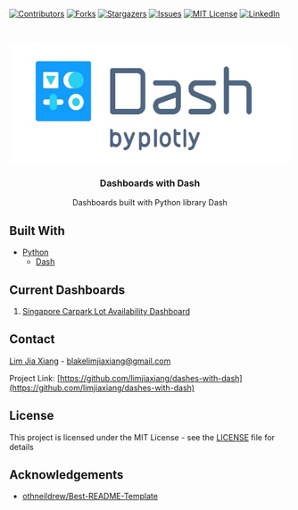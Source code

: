 [![Contributors][contributors-shield]][contributors-url]
[![Forks][forks-shield]][forks-url]
[![Stargazers][stars-shield]][stars-url]
[![Issues][issues-shield]][issues-url]
[![MIT License][license-shield]][license-url]
[![LinkedIn][linkedin-shield]][linkedin-url]


<!-- PROJECT LOGO -->
<br />
<p align="center">
  <a href="https://github.com/limjiaxiang/dashes-with-dash">
    <img src="dash.PNG" alt="Logo" width="544" height="214">
  </a>
  
  <h3 align="center">Dashboards with Dash</h3>

  <p align="center">
     Dashboards built with Python library Dash
  </p>
</p>


## Built With
* [Python](https://www.python.org)
  * [Dash](https://plot.ly/dash/)
  
## Current Dashboards
1. [Singapore Carpark Lot Availability Dashboard](sg-carparks/)

<!-- CONTACT -->
## Contact

[Lim Jia Xiang](https://linkedin.com/in/limjiaxiang) - blakelimjiaxiang@gmail.com

Project Link: [https://github.com/limjiaxiang/dashes-with-dash](https://github.com/limjiaxiang/dashes-with-dash)

## License

This project is licensed under the MIT License - see the [LICENSE](LICENSE) file for details

<!-- ACKNOWLEDGEMENTS -->
## Acknowledgements
* [othneildrew/Best-README-Template](https://github.com/othneildrew/Best-README-Template/blob/master/README.md)


<!-- MARKDOWN LINKS & IMAGES -->
<!-- https://www.markdownguide.org/basic-syntax/#reference-style-links -->
[contributors-shield]: https://img.shields.io/github/contributors/limjiaxiang/dashes-with-dash.svg?style=flat-square
[contributors-url]: https://github.com/limjiaxiang/dashes-with-dash/graphs/contributors
[forks-shield]: https://img.shields.io/github/forks/limjiaxiang/dashes-with-dash.svg?style=flat-square
[forks-url]: https://github.com/limjiaxiang/dashes-with-dash/network/members
[stars-shield]: https://img.shields.io/github/stars/limjiaxiang/dashes-with-dash.svg?style=flat-square
[stars-url]: https://github.com/limjiaxiang/dashes-with-dash/stargazers
[issues-shield]: https://img.shields.io/github/issues/limjiaxiang/dashes-with-dash.svg?style=flat-square
[issues-url]: https://github.com/limjiaxiang/dashes-with-dash/issues
[license-shield]: https://img.shields.io/github/license/limjiaxiang/dashes-with-dash.svg?style=flat-square
[license-url]: https://github.com/limjiaxiang/dashes-with-dash/blob/master/LICENSE.txt
[linkedin-shield]: https://img.shields.io/badge/-LinkedIn-black.svg?style=flat-square&logo=linkedin&colorB=555
[linkedin-url]: https://linkedin.com/in/limjiaxiang
